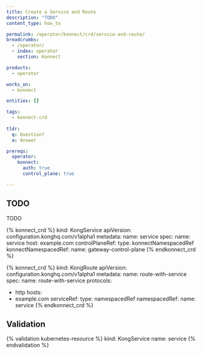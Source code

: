 ```yaml
---
title: Create a Service and Route
description: "TODO"
content_type: how_to

permalink: /operator/konnect/crd/service-and-route/
breadcrumbs:
  - /operator/
  - index: operator
    section: Konnect

products:
  - operator

works_on:
  - konnect

entities: []

tags:
  - konnect-crd
 
tldr:
  q: Question?
  a: Answer

prereqs:
  operator:
    konnect:
      auth: true
      control_plane: true

---
```


## TODO

TODO

<!-- vale off -->
{% konnect_crd %}
kind: KongService
apiVersion: configuration.konghq.com/v1alpha1
metadata:
  name: service
spec:
  name: service
  host: example.com
  controlPlaneRef:
    type: konnectNamespacedRef
    konnectNamespacedRef:
      name: gateway-control-plane
{% endkonnect_crd %}
<!-- vale on -->

<!-- vale off -->
{% konnect_crd %}
kind: KongRoute
apiVersion: configuration.konghq.com/v1alpha1
metadata:
  name: route-with-service
spec:
  name: route-with-service
  protocols:
  - http
  hosts:
  - example.com
  serviceRef:
    type: namespacedRef
    namespacedRef:
      name: service
{% endkonnect_crd %}
<!-- vale on -->

## Validation

<!-- vale off -->
{% validation kubernetes-resource %}
kind: KongService
name: service
{% endvalidation %}
<!-- vale on -->